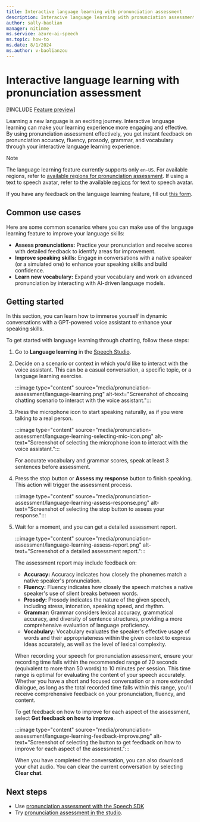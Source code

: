 ```yaml
---
title: Interactive language learning with pronunciation assessment
description: Interacive language learning with pronunciation assessment gives you instant feedback on pronunciation, fluency, prosody, grammar, and vocabulary through interactive chats.
author: sally-baolian
manager: nitinme
ms.service: azure-ai-speech
ms.topic: how-to
ms.date: 8/1/2024
ms.author: v-baolianzou
---
```


# Interactive language learning with pronunciation assessment

[!INCLUDE [Feature preview](~/reusable-content/ce-skilling/azure/includes/ai-studio/includes/feature-preview.md)]

Learning a new language is an exciting journey. Interactive language learning can make your learning experience more engaging and effective. By using pronunciation assessment effectively, you get instant feedback on pronunciation accuracy, fluency, prosody, grammar, and vocabulary through your interactive language learning experience.
 
> [!NOTE]
> The language learning feature currently supports only `en-US`. For available regions, refer to [available regions for pronunciation assessment](regions.md#speech-service). If using a text to speech avatar, refer to the available [regions](regions.md#speech-service) for text to speech avatar.
>
> If you have any feedback on the language learning feature, fill out [this form](https://aka.ms/speechpa/intake). 

## Common use cases

Here are some common scenarios where you can make use of the language learning feature to improve your language skills:

- **Assess pronunciations:** Practice your pronunciation and receive scores with detailed feedback to identify areas for improvement.
- **Improve speaking skills:** Engage in conversations with a native speaker (or a simulated one) to enhance your speaking skills and build confidence.
- **Learn new vocabulary:** Expand your vocabulary and work on advanced pronunciation by interacting with AI-driven language models.

## Getting started

In this section, you can learn how to immerse yourself in dynamic conversations with a GPT-powered voice assistant to enhance your speaking skills. 

To get started with language learning through chatting, follow these steps:

1. Go to **Language learning** in the [Speech Studio](https://aka.ms/speechstudio). 

1. Decide on a scenario or context in which you'd like to interact with the voice assistant. This can be a casual conversation, a specific topic, or a language learning exercise.  

   :::image type="content" source="media/pronunciation-assessment/language-learning.png" alt-text="Screenshot of choosing chatting scenario to interact with the voice assistant.":::
   
1. Press the microphone icon to start speaking naturally, as if you were talking to a real person. 
  
   :::image type="content" source="media/pronunciation-assessment/language-learning-selecting-mic-icon.png" alt-text="Screenshot of selecting the microphone icon to interact with the voice assistant.":::

   For accurate vocabulary and grammar scores, speak at least 3 sentences before assessment.
   
1. Press the stop button or **Assess my response** button to finish speaking. This action will trigger the assessment process.

   :::image type="content" source="media/pronunciation-assessment/language-learning-assess-response.png" alt-text="Screenshot of selecting the stop button to assess your response.":::

1. Wait for a moment, and you can get a detailed assessment report.

   :::image type="content" source="media/pronunciation-assessment/language-learning-assess-report.png" alt-text="Screenshot of a detailed assessment report.":::

   The assessment report may include feedback on:
   - **Accuracy:** Accuracy indicates how closely the phonemes match a native speaker's pronunciation.
   - **Fluency:** Fluency indicates how closely the speech matches a native speaker's use of silent breaks between words.
   - **Prosody:** Prosody indicates the nature of the given speech, including stress, intonation, speaking speed, and rhythm.
   - **Grammar:** Grammar considers lexical accuracy, grammatical accuracy, and diversity of sentence structures, providing a more comprehensive evaluation of language proficiency.
   - **Vocabulary:** Vocabulary evaluates the speaker's effective usage of words and their appropriateness within the given context to express ideas accurately, as well as the level of lexical complexity.

    When recording your speech for pronunciation assessment, ensure your recording time falls within the recommended range of 20 seconds (equivalent to more than 50 words) to 10 minutes per session. This time range is optimal for evaluating the content of your speech accurately. Whether you have a short and focused conversation or a more extended dialogue, as long as the total recorded time falls within this range, you'll receive comprehensive feedback on your pronunciation, fluency, and content.

   To get feedback on how to improve for each aspect of the assessment, select **Get feedback on how to improve**.

    :::image type="content" source="media/pronunciation-assessment/language-learning-feedback-improve.png" alt-text="Screenshot of selecting the button to get feedback on how to improve for each aspect of the assessment.":::

    When you have completed the conversation, you can also download your chat audio. You can clear the current conversation by selecting **Clear chat**.

## Next steps

- Use [pronunciation assessment with the Speech SDK](how-to-pronunciation-assessment.md)
- Try [pronunciation assessment in the studio](pronunciation-assessment-tool.md).
